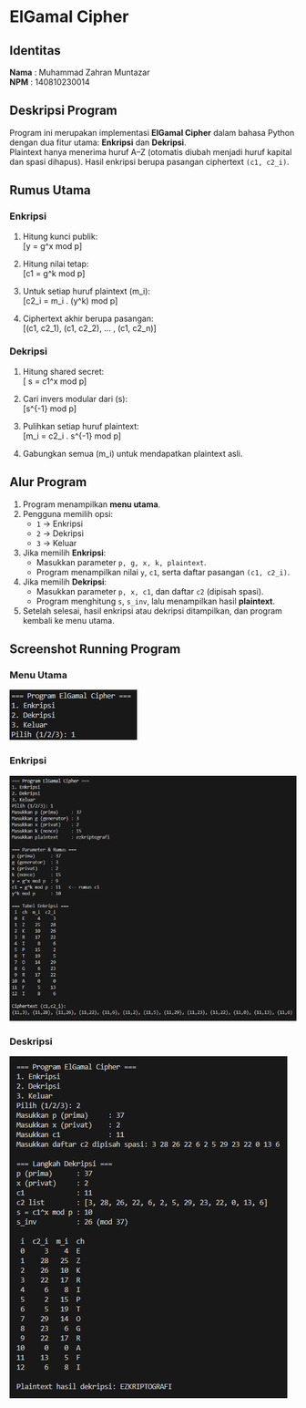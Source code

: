 # ElGamal Cipher

## Identitas
**Nama** : Muhammad Zahran Muntazar  
**NPM**  : 140810230014  

## Deskripsi Program
Program ini merupakan implementasi **ElGamal Cipher** dalam bahasa Python dengan dua fitur utama: **Enkripsi** dan **Dekripsi**.  
Plaintext hanya menerima huruf A–Z (otomatis diubah menjadi huruf kapital dan spasi dihapus). Hasil enkripsi berupa pasangan ciphertext `(c1, c2_i)`.


## Rumus Utama

### Enkripsi
1. Hitung kunci publik:  
   \[y = g^x mod p\]

2. Hitung nilai tetap:  
   \[c1 = g^k mod p\]

3. Untuk setiap huruf plaintext \(m_i\):  
   \[c2_i = m_i . (y^k) mod p\]

4. Ciphertext akhir berupa pasangan:  
   \[(c1, c2_1), (c1, c2_2), ... , (c1, c2_n)\]

### Dekripsi
1. Hitung shared secret:  
   \[ s = c1^x mod p\]

2. Cari invers modular dari \(s\):  
   \[s^{-1} mod p\]

3. Pulihkan setiap huruf plaintext:  
   \[m_i = c2_i . s^{-1} mod p\]

4. Gabungkan semua \(m_i\) untuk mendapatkan plaintext asli.

## Alur Program
1. Program menampilkan **menu utama**.  
2. Pengguna memilih opsi:  
   - `1` → Enkripsi  
   - `2` → Dekripsi  
   - `3` → Keluar  
3. Jika memilih **Enkripsi**:
   - Masukkan parameter `p, g, x, k, plaintext`.  
   - Program menampilkan nilai `y`, `c1`, serta daftar pasangan `(c1, c2_i)`.  
4. Jika memilih **Dekripsi**:
   - Masukkan parameter `p, x, c1`, dan daftar `c2` (dipisah spasi).  
   - Program menghitung `s`, `s_inv`, lalu menampilkan hasil **plaintext**.  
5. Setelah selesai, hasil enkripsi atau dekripsi ditampilkan, dan program kembali ke menu utama.

## Screenshot Running Program
### Menu Utama
![Menu Utama](screenshots/menu.png)

### Enkripsi
![Enkripsi](screenshots/enkripsi.png)

### Deskripsi
![Dekripsi](screenshots/deskripsi.png)

